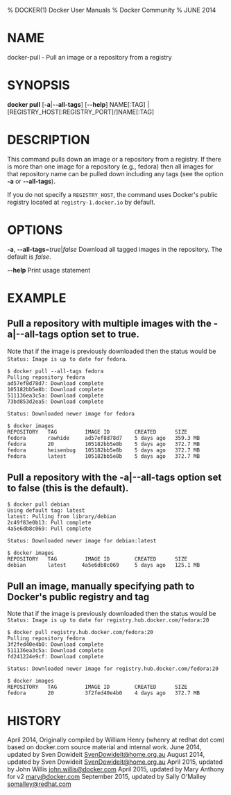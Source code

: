 % DOCKER(1) Docker User Manuals
% Docker Community
% JUNE 2014
# NAME
docker-pull - Pull an image or a repository from a registry

# SYNOPSIS
**docker pull**
[**-a**|**--all-tags**]
[**--help**] 
NAME[:TAG] | [REGISTRY_HOST[:REGISTRY_PORT]/]NAME[:TAG]

# DESCRIPTION

This command pulls down an image or a repository from a registry. If
there is more than one image for a repository (e.g., fedora) then all
images for that repository name can be pulled down including any tags
(see the option **-a** or **--all-tags**).
    
If you do not specify a `REGISTRY_HOST`, the command uses Docker's public
registry located at `registry-1.docker.io` by default. 

# OPTIONS
**-a**, **--all-tags**=*true*|*false*
   Download all tagged images in the repository. The default is *false*.

**--help**
  Print usage statement

# EXAMPLE

## Pull a repository with multiple images with the -a|--all-tags option set to true.   
Note that if the  image is previously downloaded then the status would be
`Status: Image is up to date for fedora`.

    $ docker pull --all-tags fedora
    Pulling repository fedora
    ad57ef8d78d7: Download complete
    105182bb5e8b: Download complete
    511136ea3c5a: Download complete
    73bd853d2ea5: Download complete

    Status: Downloaded newer image for fedora

    $ docker images
    REPOSITORY   TAG         IMAGE ID        CREATED      SIZE
    fedora       rawhide     ad57ef8d78d7    5 days ago   359.3 MB
    fedora       20          105182bb5e8b    5 days ago   372.7 MB
    fedora       heisenbug   105182bb5e8b    5 days ago   372.7 MB
    fedora       latest      105182bb5e8b    5 days ago   372.7 MB

## Pull a repository with the -a|--all-tags option set to false (this is the default).

    $ docker pull debian
    Using default tag: latest
    latest: Pulling from library/debian
    2c49f83e0b13: Pull complete 
    4a5e6db8c069: Pull complete 

    Status: Downloaded newer image for debian:latest
    
    $ docker images
    REPOSITORY   TAG         IMAGE ID        CREATED      SIZE
    debian       latest     4a5e6db8c069     5 days ago   125.1 MB
         

## Pull an image, manually specifying path to Docker's public registry and tag
Note that if the  image is previously downloaded then the status would be
`Status: Image is up to date for registry.hub.docker.com/fedora:20`

    $ docker pull registry.hub.docker.com/fedora:20
    Pulling repository fedora
    3f2fed40e4b0: Download complete 
    511136ea3c5a: Download complete 
    fd241224e9cf: Download complete 

    Status: Downloaded newer image for registry.hub.docker.com/fedora:20

    $ docker images
    REPOSITORY   TAG         IMAGE ID        CREATED      SIZE
    fedora       20          3f2fed40e4b0    4 days ago   372.7 MB


# HISTORY
April 2014, Originally compiled by William Henry (whenry at redhat dot com)
based on docker.com source material and internal work.
June 2014, updated by Sven Dowideit <SvenDowideit@home.org.au>
August 2014, updated by Sven Dowideit <SvenDowideit@home.org.au>
April 2015, updated by John Willis <john.willis@docker.com>
April 2015, updated by Mary Anthony for v2 <mary@docker.com>
September 2015, updated by Sally O'Malley <somalley@redhat.com>
